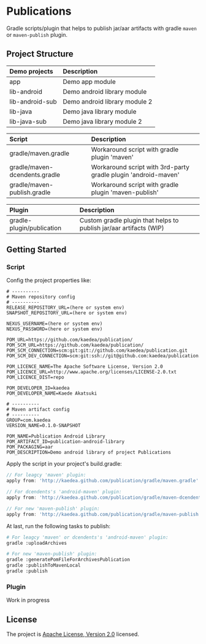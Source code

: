 # Publications

Gradle scripts/plugin that helps to publish jar/aar artifacts with gradle `maven` or `maven-publish` plugin.


## Project Structure

|  Demo projects |  Description |
| :------------ | :------------ |
| app | Demo app module |
| lib-android | Demo android library module |
| lib-android-sub | Demo android library module 2 |
| lib-java | Demo java library module |
| lib-java-sub | Demo java library module  2 |

|  Script |  Description |
| :------------ | :------------ |
| gradle/maven.gradle | Workaround script with gradle plugin 'maven' |
| gradle/maven-dcendents.gradle | Workaround script with 3rd-party gradle plugin 'android-maven' |
| gradle/maven-publish.gradle | Workaround script with gradle plugin 'maven-publish' |

|  Plugin |  Description |
| :------------ | :------------ |
| gradle-plugin/publication | Custom gradle plugin that helps to publish jar/aar artifacts (WIP) |

## Getting Started

### Script

Config the project properties like:
```shell
# ----------
# Maven repository config
# ----------
RELEASE_REPOSITORY_URL=(here or system env)
SNAPSHOT_REPOSITORY_URL=(here or system env)

NEXUS_USERNAME=(here or system env)
NEXUS_PASSWORD=(here or system env)

POM_URL=https://github.com/kaedea/publication/
POM_SCM_URL=https://github.com/kaedea/publication/
POM_SCM_CONNECTION=scm:git:git://github.com/kaedea/publication.git
POM_SCM_DEV_CONNECTION=scm:git:ssh://git@github.com:kaedea/publication.git

POM_LICENCE_NAME=The Apache Software License, Version 2.0
POM_LICENCE_URL=http://www.apache.org/licenses/LICENSE-2.0.txt
POM_LICENCE_DIST=repo

POM_DEVELOPER_ID=kaedea
POM_DEVELOPER_NAME=Kaede Akatsuki

# ----------
# Maven artifact config
# ----------
GROUP=com.kaedea
VERSION_NAME=0.1.0-SNAPSHOT

POM_NAME=Publication Android Library
POM_ARTIFACT_ID=publication-android-library
POM_PACKAGING=aar
POM_DESCRIPTION=Demo android library of project Publications
```

Apply the script in your project's build.gradle:
```groovy
// For leagcy 'maven' plugin:
apply from: 'http://kaedea.github.com/publication/gradle/maven.gradle'

// For dcendents's 'android-maven' plugin:
apply from: 'http://kaedea.github.com/publication/gradle/maven-dcendents.gradle'

// For new 'maven-publish' plugin:
apply from: 'http://kaedea.github.com/publication/gradle/maven-publish.gradle'
```

At last, run the following tasks to publish:
```bash
# For leagcy 'maven' or dcendents's 'android-maven' plugin:
gradle :uploadArchives

# For new 'maven-publish' plugin:
gradle :generatePomFileForArchivesPublication
gradle :publishToMavenLocal
gradle :publish
```

### Plugin

Work in progress

## License

The project is [Apache License, Version 2.0](/LICENSE) licensed.
